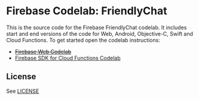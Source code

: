 # Firebase Codelab: FriendlyChat

This is the source code for the Firebase FriendlyChat codelab. It includes start and end versions of the
code for Web, Android, Objective-C, Swift and Cloud Functions. To get started open the codelab instructions:

 - ~~[Firebase Web Codelab](https://codelabs.developers.google.com/codelabs/firebase-web/)~~
 - [Firebase SDK for Cloud Functions Codelab](https://codelabs.developers.google.com/codelabs/firebase-cloud-functions/)

## License
See [LICENSE](LICENSE)

